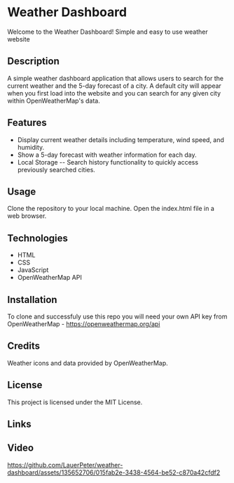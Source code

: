 # Weather Dashboard

Welcome to the Weather Dashboard! Simple and easy to use weather website 

## Description

A simple weather dashboard application that allows users to search for the current weather and the 5-day forecast of a city. A default city will appear when you first load into the website and you can search for any given city within OpenWeatherMap's data.

## Features

- Display current weather details including temperature, wind speed, and humidity.
- Show a 5-day forecast with weather information for each day.
- Local Storage -- Search history functionality to quickly access previously searched cities.

## Usage

Clone the repository to your local machine.
Open the index.html file in a web browser.

## Technologies 

- HTML
- CSS
- JavaScript 
- OpenWeatherMap API

## Installation

To clone and successfuly use this repo you will need your own API key from OpenWeatherMap - https://openweathermap.org/api

## Credits

Weather icons and data provided by OpenWeatherMap.

## License

This project is licensed under the MIT License.

## Links



## Video

https://github.com/LauerPeter/weather-dashboard/assets/135652706/015fab2e-3438-4564-be52-c870a42cfdf2








